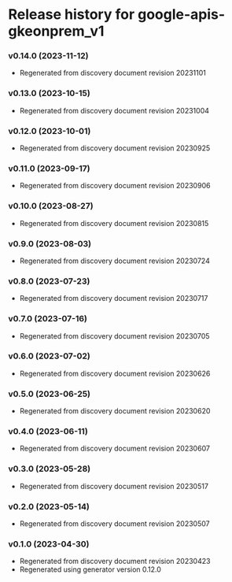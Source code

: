 # Release history for google-apis-gkeonprem_v1

### v0.14.0 (2023-11-12)

* Regenerated from discovery document revision 20231101

### v0.13.0 (2023-10-15)

* Regenerated from discovery document revision 20231004

### v0.12.0 (2023-10-01)

* Regenerated from discovery document revision 20230925

### v0.11.0 (2023-09-17)

* Regenerated from discovery document revision 20230906

### v0.10.0 (2023-08-27)

* Regenerated from discovery document revision 20230815

### v0.9.0 (2023-08-03)

* Regenerated from discovery document revision 20230724

### v0.8.0 (2023-07-23)

* Regenerated from discovery document revision 20230717

### v0.7.0 (2023-07-16)

* Regenerated from discovery document revision 20230705

### v0.6.0 (2023-07-02)

* Regenerated from discovery document revision 20230626

### v0.5.0 (2023-06-25)

* Regenerated from discovery document revision 20230620

### v0.4.0 (2023-06-11)

* Regenerated from discovery document revision 20230607

### v0.3.0 (2023-05-28)

* Regenerated from discovery document revision 20230517

### v0.2.0 (2023-05-14)

* Regenerated from discovery document revision 20230507

### v0.1.0 (2023-04-30)

* Regenerated from discovery document revision 20230423
* Regenerated using generator version 0.12.0

